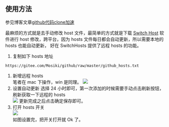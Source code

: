 ## 使用方法

参见博客文章[github代码clone加速](http://nullpointer.pw/github%E4%BB%A3%E7%A0%81clone%E5%8A%A0%E9%80%9F.html)

最麻烦的方式就是去手动修改 host 文件，最简单的方式就是下载 [Switch Host](https://oldj.github.io/SwitchHosts/) 软件进行 host 修改，跨平台，因为 hosts 文件每日都会自动更新，所以需要本地的 hosts 也能自动更新， 好在 SwitchHosts 提供了远程 hosts 的功能。

1. 复制如下 hosts 地址
  ```
  https://gitee.com/Mosiki/github/raw/master/github_hosts.txt
  ```
1. 新增远程 hosts  
笔者在 mac 下操作，win 是同理。
![](http://img12345.5-project.com/blog/20190404212331.png)  
1. 设置自动更新
选择 24 小时即可，第一次添加的时候需要手动点击刷新按钮，刷新获取一下远程的 hosts  
![](http://img12345.5-project.com/blog/20190404212810.png)
更新完成之后点击确定保存即可。
1. 打开 hosts 开关  
![](http://img12345.5-project.com/blog/20181124164505.png)  
如图设置完，把开关打开就 Ok 了。
